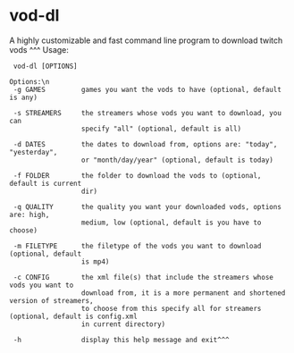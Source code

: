 # vod-dl
A highly customizable and fast command line program to download twitch vods
^^^
Usage:

     vod-dl [OPTIONS]

    Options:\n
     -g GAMES         games you want the vods to have (optional, default is any)

     -s STREAMERS     the streamers whose vods you want to download, you can 
                      specify "all" (optional, default is all)

     -d DATES         the dates to download from, options are: "today", "yesterday", 
                      or "month/day/year" (optional, default is today)

     -f FOLDER        the folder to download the vods to (optional, default is current 
                      dir)

     -q QUALITY       the quality you want your downloaded vods, options are: high, 
                      medium, low (optional, default is you have to choose)

     -m FILETYPE      the filetype of the vods you want to download (optional, default 
                      is mp4)

     -c CONFIG        the xml file(s) that include the streamers whose vods you want to 
                      download from, it is a more permanent and shortened version of streamers, 
                      to choose from this specify all for streamers (optional, default is config.xml 
                      in current directory)

     -h               display this help message and exit^^^

